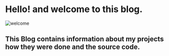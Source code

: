 # Hello! and welcome to this blog.

![welcome](https://i.ibb.co/txtnVy7/shadb.jpg)

## This Blog contains information about my projects how they were done and the source code.


